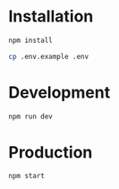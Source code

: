 # Installation

```sh
npm install
```

```sh
cp .env.example .env
```

# Development

```sh
npm run dev
```

# Production

```sh
npm start
```
